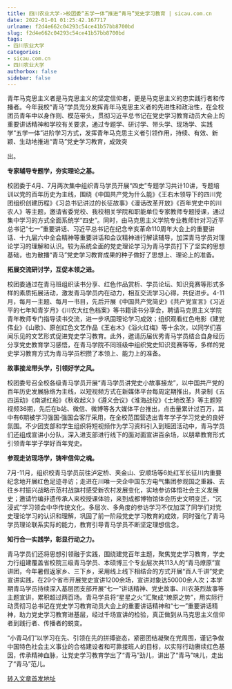```yaml
---
title: 四川农业大学->校团委“五学一体”推进“青马”党史学习教育 | sicau.com.cn
date: 2022-01-01 01:25:42.167717
urlname: f2d4e662c04293c54ce41b57bb8700bd
slug: f2d4e662c04293c54ce41b57bb8700bd
tags: 
- 四川农业大学
categories:
- sicau.com.cn
- 四川农业大学
authorbox: false
sidebar: false
---
```

青年马克思主义者是马克思主义的坚定信仰者，更是马克思主义的忠实践行者和传播者。今年我校“青马”学员充分发挥青年马克思主义者的先进性和政治性，在全校团员青年中以身作则、模范带头，贯彻习近平总书记在党史学习教育动员大会上的重要讲话精神和学校有关要求，通过专题学、研讨学、带头学、现场学、实践学“五学一体”进阶学习方式，发挥青年马克思主义者引领作用，持续、有效、新颖、生动地推进“青马”党史学习教育，成效突
<!--more-->
出。

**专家辅导专题学，夯实理论之基。**

校团委于4月、7月两次集中组织青马学员开展“四史”专题学习共计10讲，专题培训以党的百年历史为主线，围绕《中国共产党为什么能》《王右木领导下的四川党团组织创建历程》《习总书记讲过的长征故事》《漫话改革开放》《百年党史中的川农人》等主题，邀请省委党校、我校相关学院和职能单位专家教师专题授课，通过集中学习的方式全面系统学“四史”。同时，由马克思主义学院专业教师针对习近平总书记“七一”重要讲话、习近平总书记在纪念辛亥革命110周年大会上的重要讲话、十九届六中全会精神等重要讲话和会议精神进行解读辅导，加深青马学员对理论学习的理解和认识。较为系统全面的党史理论学习为青马学员打下了坚实的思想基础，也为散播“青马”党史学习教育成果的种子做好了思想上、理论上的准备。

**拓展交流研讨学，互促本领之进。**

校团委通过在青马班组织读书分享、红色作品赏析、学员论坛、知识竞赛等形式多样的素质拓展活动，激发青马学员内在动力，相互交流学习心得，共促进步。4-11月，每月一主题、每月一书目，先后开展《中国共产党简史》《共产党宣言》《习近平的七年知青岁月》《川农大红色档案》等书籍读书分享会，聘请马克思主义学院青年教师专门指导读书交流，进一步巩固理论学习成效；组织观看红色电影《建党伟业》《山歌》、原创红色文艺作品《王右木》《浴火红梅》等十余次，以同学们喜闻乐见的文艺形式促进党史学习教育。此外，邀请历届优秀青马学员结合自身经历分享党史教育学习感悟，在青马学院不同班级中组织党史知识竞赛等等，多样的党史学习教育方式为青马学员积攒了本领上、能力上的准备。

**故事接龙带头学，引领好学之风。**

校团委号召全校各级青马学员开展“青马学员讲党史小故事接龙”，以中国共产党的百年历史发展脉络为主线，以短视频方式在新媒体平台每周定期推出，共录制《五四运动》《南湖红船》《秋收起义》《遵义会议》《淮海战役》《土地改革》等主题短视频36期，先后在b站、微信、微博等各大媒体平台推出，点击量累计过百万，其中有6期被学习强国·强国会客厅采用，在全校范围营造出青年学子学习党史的良好氛围。不少团支部和学生组织将短视频作为学习资料引入到班团活动中，青马学员们还组成宣讲小分队，深入进支部进行线下的面对面宣讲百余场，以朋辈教育形式引领青年学子学好百年党史。

**参观走访现场学，铸牢信仰之魂。**

7月-11月，组织校青马学员前往泸定桥、夹金山、安顺场等6处红军长征川内重要纪念地开展红色足迹寻访；走进在川唯一央企中国东方电气集团参观国之重器、去往乡村振兴战略示范村战旗村感受新农村发展变化，实地参访体悟社会主义发展史；邀请竹编非遗传承人来校授课体验，来到成都博物馆体会历史文明变迁，“沉浸式”学习领会中华传统文化。多层次、多角度的参访学习不仅加深了同学们对党史理论学习的认识和理解，巩固了前一阶段党史学习教育的成效，同时强化了青马学员理论联系实际的能力，教育引导青马学员不断坚定理想信念。

**知行合一实践学，彰显行动之力。**

青马学员们还将思想引领融于实践，围绕建党百年主题，聚焦党史学习教育，学史力行组建覆盖省校院三级青马学员、本硕博三个专业层次共113人的“青马燎原”宣讲团，今年暑假返家乡、三下乡，采用线上线下相结合的方式开展“百人千讲”党史宣讲实践，在29个省市开展党史宣讲1200余场，宣讲对象达50000余人次；本学期青马学员持续深入基层团支部开展“七一”讲话精神、党史故事、川农英烈故事等主题宣讲，累积超过两百场。青马学员将“星星之火”汇聚成“燎原之势”，用实际行动贯彻习总书记在党史学习教育动员大会上的重要讲话精神和“七一”重要讲话精神，助力党史学习教育进基层，经过千场宣讲的检验，真正做到从马克思主义信仰者到践行者、传播者的蜕变。

“小青马们”以学习在先、引领在先的拼搏姿态，紧密团结凝聚在党周围，谨记争做中国特色社会主义事业的合格建设者和可靠接班人的目标，以实际行动赓续红色基因，传承精神血脉，让党史学习教育学出了“青马”劲儿，讲出了“青马”味儿，走出了“青马”范儿。



[转入文章首发地址](https://news.sicau.edu.cn/info/1135/66178.htm)
